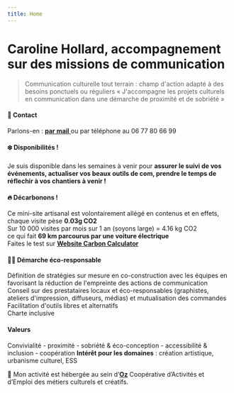 ```yaml
---
title: Home
---
```


# Caroline Hollard, accompagnement sur des missions de communication

> Communication culturelle tout terrain : champ d'action adapté à des besoins ponctuels ou réguliers « J'accompagne les projets culturels en communication dans une démarche de proximité et de sobriété »

#### 💌 Contact
Parlons-en : <a href="mailto:caroline.hollard@proton.me"> **par mail** </a> ou par téléphone au 06 77 80 66 99

#### ❄️ Disponibilités !
Je suis disponible dans les semaines à venir pour **assurer le suivi de vos événements, actualiser vos beaux outils de com, prendre le temps de réflechir à vos chantiers à venir  !**

#### 🔥 Décarbonons ! 
Ce mini-site artisanal est volontairement allégé en contenus et en effets, chaque visite pèse **0.03g CO2**   
Sur 10 000 visites par mois sur 1 an (soyons large) = 4.16 kg CO2  
ce qui fait **69 km parcourus par une voiture électrique**  
Faites le test sur [**Website Carbon Calculator**](https://www.websitecarbon.com/ "Website Carbon Calculator") 

#### 🏄‍♀️ Démarche éco-responsable
Définition de stratégies sur mesure en co-construction avec les équipes en favorisant la réduction de l'empreinte des actions de communication  
Conseil sur des prestataires locaux et éco-responsables (graphistes, ateliers d'impression, diffuseurs, médias) et mutualisation des commandes  
Facilitation d'outils libres et alternatifs  
Charte inclusive  

#### Valeurs
Convivialité - proximité - sobriété & éco-conception - accessibilité & inclusion - coopération 
**Intérêt pour les domaines** : création artistique, urbanisme culturel, ESS

🎪 Mon activité est hébergée au sein d’[**Oz**](https://www.oz-coop.fr/ "Oz") Coopérative d’Activités et d’Emploi des métiers culturels et créatifs.
